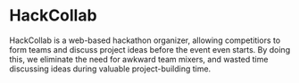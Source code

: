 # HackCollab
HackCollab is a web-based hackathon organizer, allowing competitiors to form teams and discuss project ideas before the event even starts. By doing this, we eliminate the need for awkward team mixers, and wasted time discussing ideas during valuable project-building time.
